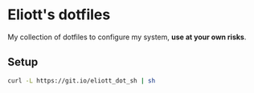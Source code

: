 # Eliott's dotfiles

My collection of dotfiles to configure my system, **use at your own risks**.


## Setup

```sh
curl -L https://git.io/eliott_dot_sh | sh
```
